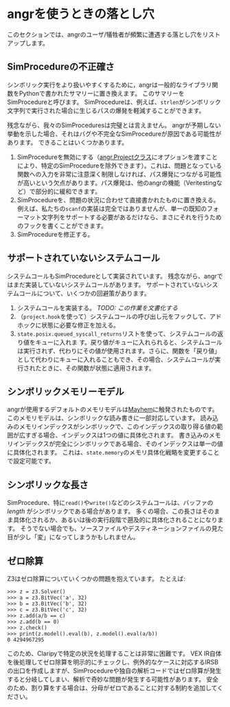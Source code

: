 # angrを使うときの落とし穴

このセクションでは、angrのユーザ/犠牲者が頻繁に遭遇する落とし穴をリストアップします。

## SimProcedureの不正確さ

シンボリック実行をより扱いやすくするために，angrは一般的なライブラリ関数をPythonで書かれたサマリーに置き換えます。
このサマリーをSimProcedureと呼びます。
SimProcedureは、例えば、`strlen`がシンボリック文字列で実行された場合に生じるパスの爆発を軽減することができます。

残念ながら、我々のSimProceduresは完璧とは言えません。
angrが予期しない挙動を示した場合、それはバグや不完全なSimProcedureが原因である可能性があります。
できることはいくつかあります。

1. SimProcedureを無効にする（[angr.Projectクラス](http://angr.io/api-doc/angr.html#module-angr.project)にオプションを渡すことにより、特定のSimProcedureを除外できます）。これは、問題となっている関数への入力を非常に注意深く制限しなければ、パス爆発につながる可能性が高いという欠点があります。パス爆発は、他のangrの機能（Veritestingなど）で部分的に緩和できます。
2. SimProcedureを、問題の状況に合わせて直接書かれたものに置き換える。例えば、私たちの`scanf`の実装は完全ではありませんが、単一の既知のフォーマット文字列をサポートする必要があるだけなら、まさにそれを行うためのフックを書くことができます。
3. SimProcedureを修正する。

## サポートされていないシステムコール

システムコールもSimProcedureとして実装されています。
残念ながら、angrではまだ実装していないシステムコールがあります。
サポートされていないシステムコールについて、いくつかの回避策があります。

1. システムコールを実装する。 *TODO: この作業を文書化する*
2. （`project.hook`を使って）システムコールの呼び出し元をフックして、アドホックに状態に必要な修正を加える。
3. `state.posix.queued_syscall_returns`リストを使って、システムコールの返り値をキューに入れま す。戻り値がキューに入れられると、システムコールは実行されず、代わりにその値が使用されます。さらに、関数を「戻り値」として代わりにキューに入れることもでき、その場合、システムコールが実行されたときに、その関数が状態に適用されます。

## シンボリックメモリーモデル

angrが使用するデフォルトのメモリモデルは[Mayhem](https://users.ece.cmu.edu/~dbrumley/pdf/Cha%20et%20al._2012_Unleashing%20Mayhem%20on%20Binary%20Code.pdf)に触発されたものです。
このメモリモデルは、シンボリックな読み書きに一部対応しています。
読み込みのメモリインデックスがシンボリックで、このインデックスの取り得る値の範囲が広すぎる場合、インデックスは1つの値に具体化されます。
書き込みのメモリインデックスが完全にシンボリックである場合、そのインデックスは単一の値に具体化されます。
これは、`state.memory`のメモリ具体化戦略を変更することで設定可能です。

## シンボリックな長さ

SimProcedure、特に`read()`や`write()`などのシステムコールは、バッファの *length* がシンボリックである場合があります。
多くの場合、この長さはそのまま具体化されるか、あるいは後の実行段階で遡及的に具体化されることになります。
そうでない場合でも、ソースファイルやデスティネーションファイルの見た目が少し「変」になってしまうかもしれません。

## ゼロ除算

Z3はゼロ除算についていくつかの問題を抱えています。
たとえば:

```
>>> z = z3.Solver()
>>> a = z3.BitVec('a', 32)
>>> b = z3.BitVec('b', 32)
>>> c = z3.BitVec('c', 32)
>>> z.add(a/b == c)
>>> z.add(b == 0)
>>> z.check()
>>> print(z.model().eval(b), z.model().eval(a/b))
0 4294967295
```

このため、Claripyで特定の状況を処理することは非常に困難です。
VEX IR自体を後処理してゼロ除算を明示的にチェックし、例外的なケースに対応するIRSBの出口を作成しますが、SimProcedureや独自の解析コードではゼロ除算が発生すると分岐してしまい、解析で奇妙な問題が発生する可能性があります。
安全のため、割り算をする場合は、分母がゼロであることに対する制約を追加してください。
